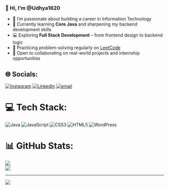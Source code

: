 ### 👋 Hi, I’m @Udhya1620  

- 👀 I’m passionate about building a career in Information Technology  
- 🌱 Currently learning **Core Java** and sharpening my backend development skills  
- 💻 Exploring **Full Stack Development** – from frontend design to backend logic  
- 🧠 Practicing problem-solving regularly on [LeetCode](https://leetcode.com/u/udhyakumar162000/)  
- 🤝 Open to collaborating on real-world projects and internship opportunities  
  
## 🌐 Socials:
[![Instagram](https://img.shields.io/badge/Instagram-%23E4405F.svg?logo=Instagram&logoColor=white)](https://instagram.com/https://www.instagram.com/udhya.kumar.162000/) [![LinkedIn](https://img.shields.io/badge/LinkedIn-%230077B5.svg?logo=linkedin&logoColor=white)](https://linkedin.com/in/https://www.linkedin.com/in/udhya-kumar-2a0439228/) [![email](https://img.shields.io/badge/Email-D14836?logo=gmail&logoColor=white)](mailto:udhyakumar162000@gmail.com) 

# 💻 Tech Stack:
![Java](https://img.shields.io/badge/java-%23ED8B00.svg?style=flat&logo=openjdk&logoColor=white) ![JavaScript](https://img.shields.io/badge/javascript-%23323330.svg?style=flat&logo=javascript&logoColor=%23F7DF1E) ![CSS3](https://img.shields.io/badge/css3-%231572B6.svg?style=flat&logo=css3&logoColor=white) ![HTML5](https://img.shields.io/badge/html5-%23E34F26.svg?style=flat&logo=html5&logoColor=white) ![WordPress](https://img.shields.io/badge/WordPress-%23117AC9.svg?style=flat&logo=WordPress&logoColor=white)
# 📊 GitHub Stats:
![](https://nirzak-streak-stats.vercel.app/?user=udhya1620&theme=dark&hide_border=true)<br/>
![](https://github-readme-stats.vercel.app/api/top-langs/?username=udhya1620&theme=dark&hide_border=true&include_all_commits=true&count_private=false&layout=compact)

---
[![](https://visitcount.itsvg.in/api?id=udhya1620&icon=10&color=13)](https://visitcount.itsvg.in)

<!-- Proudly created with GPRM ( https://gprm.itsvg.in ) -->

